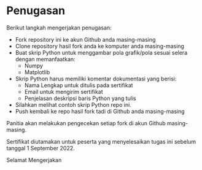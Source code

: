 # Penugasan

Berikut langkah mengerjakan penugasan:
- Fork repository ini ke akun Github anda masing-masing
- Clone repository hasil fork anda ke komputer anda masing-masing
- Buat skrip Python untuk menggambar pola grafik/pola sesuai selera dengan memanfaatkan:
    - Numpy
    - Matplotlib
- Skrip Python harus memiliki komentar dokumentasi yang berisi:
    - Nama Lengkap untuk ditulis pada sertifikat
    - Email untuk mengirim sertifikat
    - Penjelasan deskripsi baris Python yang tulis
- Silahkan melihat contoh skrip Python repo ini.
- Push kembali ke repo hasil fork tadi di Github anda masing-masing

Panitia akan melakukan pengecekan setiap fork di akun Github masing-masing.

Sertifikat diutamakan untuk peserta yang menyelesaikan tugas ini sebelum tanggal 1 September 2022.

Selamat Mengerjakan
